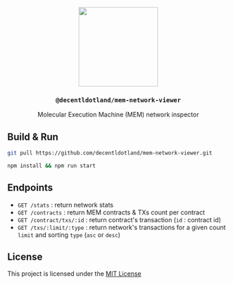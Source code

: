 <p align="center">
  <a href="https://decent.land">
    <img src="https://mem-home.vercel.app/icons/mem/mem-logo-v2.svg" height="180">
  </a>
  <h3 align="center"><code>@decentldotland/mem-network-viewer</code></h3>
  <p align="center">Molecular Execution Machine (MEM) network inspector</p>
</p>



## Build & Run

```bash
git pull https://github.com/decentldotland/mem-network-viewer.git

npm install && npm run start
```

## Endpoints

- `GET /stats` : return network stats
- `GET /contracts` : return MEM contracts & TXs count per contract
- `GET /contract/txs/:id` : return contract's transaction (`id` : contract id)
- `GET /txs/:limit/:type` : return network's transactions for a given count `limit` and sorting `type`  (`asc` or `desc`)

## License
This project is licensed under the [MIT License](./LICENSE)
